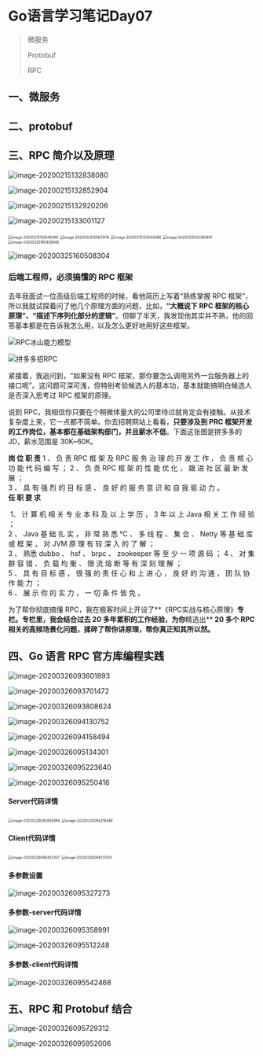 





# Go语言学习笔记Day07

> 微服务
>
> Protobuf
>
> RPC



## 一、微服务

## 二、protobuf

## 三、RPC 简介以及原理



![image-20200215132838080](2020-03-25-Go语言学习笔记Day07-微服务、ProtoBuf和RPC/0082zybpgy1gbx0u7h8yxj31cu0sk4qp.jpg)



![image-20200215132852904](2020-03-25-Go语言学习笔记Day07-微服务、ProtoBuf和RPC/0082zybpgy1gbx0ugslvpj31220p248o.jpg)



![image-20200215132920206](2020-03-25-Go语言学习笔记Day07-微服务、ProtoBuf和RPC/image-20200215132920206.png)



![image-20200215133001127](2020-03-25-Go语言学习笔记Day07-微服务、ProtoBuf和RPC/0082zybpgy1gbx0vdqvauj30sa0feqao.jpg)

<img src="2020-03-25-Go语言学习笔记Day07-微服务、ProtoBuf和RPC/image-20200215132648369.png" alt="image-20200215132648369" style="zoom:50%;" />



<img src="2020-03-25-Go%E8%AF%AD%E8%A8%80%E5%AD%A6%E4%B9%A0%E7%AC%94%E8%AE%B0Day07-%E5%BE%AE%E6%9C%8D%E5%8A%A1%E3%80%81ProtoBuf%E5%92%8CRPC/image-20200325155631519.png" alt="image-20200325155631519" style="zoom:50%;" />

<img src="2020-03-25-Go语言学习笔记Day07-微服务、ProtoBuf和RPC/0082zybpgy1gbx0w5hdnfj31dk0lch27-20200325160058936.jpg" alt="image-20200215133042088" style="zoom:50%;" />

<img src="2020-03-25-Go语言学习笔记Day07-微服务、ProtoBuf和RPC/0082zybpgy1gbx0yj2wirj31950u0drx.jpg" alt="image-20200215133300801" style="zoom:50%;" />

<img src="2020-03-25-Go语言学习笔记Day07-微服务、ProtoBuf和RPC/image-20200325160426940.png" alt="image-20200325160426940" style="zoom:50%;" />

![image-20200325160508304](2020-03-25-Go语言学习笔记Day07-微服务、ProtoBuf和RPC/image-20200325160508304.png)







### 后端工程师，必须搞懂的 RPC 框架

去年我面试一位高级后端工程师的时候，看他简历上写着“熟练掌握 RPC 框架”，所以我就试探着问了他几个原理方面的问题，比如，**“大概说下 RPC 框架的核心原理”、“描述下序列化部分的逻辑”**。但聊了半天，我发现他其实并不熟，他的回答基本都是在告诉我怎么用，以及怎么更好地用好这些框架。

![RPC冰山能力模型](2020-03-25-Go语言学习笔记Day07-微服务、ProtoBuf和RPC/RPC冰山能力模型.jpg)

![拼多多招RPC](2020-03-25-Go语言学习笔记Day07-微服务、ProtoBuf和RPC/拼多多招RPC.jpg)

紧接着，我追问到，“如果没有 RPC 框架，那你要怎么调用另外一台服务器上的接口呢”。这问题可深可浅，但特别考验候选人的基本功，基本就能搞明白候选人是否深入思考过 RPC 框架的原理。

 

说到 RPC，我相信你只要在个稍微体量大的公司里待过就肯定会有接触。从技术复杂度上来，它一点都不简单。你去招聘网站上看看，**只要涉及到 PRC 框架开发的工作岗位，基本都在基础架构部门，并且薪水不低**。下面这张图是拼多多的 JD，薪水范围是 30K~60K。

**岗 位 职 责** 
	1 、 负 责 RPC 框 架 及 RPC 服 务 治 理 的 开 发 工 作 ， 负 责 核 心 功 能 代 码 编 写 ； 
	2 、 负 责 RPC 框 架 的 性 能 优 化 ， 跟 进 社 区 最 新 发 展 ；  
	3 、 具 有 强 烈 的 目 标 感 、 良 好 的 服 务 意 识 和 自 我 驱 动 力 。  
**任 职 要 求**  

​	1、 计 算 机 相 关 专 业 本 科 及 以 上 学 历 ， 3 年 以 上 Java 相 关 工 作 经 验 ；  
​	2 、 Java 基 础 扎 实 ， 非 常 熟 悉 ℃ 、 多 线 程 、 集 合 、 Netty 等 基 础 库 或 框 架 ， 对 JVM 原 理 有 较 深 入 的 了 解 ；  
3 、 熟悉 dubbo 、 hsf 、 brpc 、 zookeeper 等 至 少 一 项 源 码 ； 
4 、 对 集 群 容 错 、 负 载 均 衡 、 限 流 熔 断 等 有 深 刻 理 解 ；  
5 、 具 有 目 标 感 ， 很 强 的 责 任 心 和 上 进 心 ， 良 好 的 沟 通 ， 团 队 协 作 能 力 ；  
6 、 展 示 你 的 实 力 ， 一 切 条 件 皆 免 。 

为了帮你彻底搞懂 RPC，我在极客时间上开设了**《RPC实战与核心原理》**专栏。专栏里，我会结合过去 20 多年累积的工作经验，为你**精选出** **20 多个 RPC 相关的高频场景化问题，揉碎了帮你讲原理，帮你真正知其所以然。**



## 四、Go 语言 RPC 官方库编程实践

![image-20200326093601893](2020-03-25-Go语言学习笔记Day07-微服务、ProtoBuf和RPC/image-20200326093601893.png)

![image-20200326093701472](2020-03-25-Go语言学习笔记Day07-微服务、ProtoBuf和RPC/image-20200326093701472.png)



![image-20200326093808624](2020-03-25-Go语言学习笔记Day07-微服务、ProtoBuf和RPC/image-20200326093808624.png)

![image-20200326094130752](2020-03-25-Go语言学习笔记Day07-微服务、ProtoBuf和RPC/image-20200326094130752.png)



![image-20200326094158494](2020-03-25-Go语言学习笔记Day07-微服务、ProtoBuf和RPC/image-20200326094158494.png)

![image-20200326095134301](2020-03-25-Go语言学习笔记Day07-微服务、ProtoBuf和RPC/image-20200326095134301.png)



![image-20200326095223640](2020-03-25-Go语言学习笔记Day07-微服务、ProtoBuf和RPC/image-20200326095223640.png)



![image-20200326095250416](2020-03-25-Go语言学习笔记Day07-微服务、ProtoBuf和RPC/image-20200326095250416.png)





#### Server代码详情

<img src="2020-03-25-Go语言学习笔记Day07-微服务、ProtoBuf和RPC/image-20200326093845894.png" alt="image-20200326093845894" style="zoom:50%;" />

<img src="2020-03-25-Go语言学习笔记Day07-微服务、ProtoBuf和RPC/image-20200326094216488.png" alt="image-20200326094216488" style="zoom:50%;" />



#### Client代码详情



<img src="2020-03-25-Go语言学习笔记Day07-微服务、ProtoBuf和RPC/image-20200326094453307.png" alt="image-20200326094453307" style="zoom:50%;" />

<img src="2020-03-25-Go语言学习笔记Day07-微服务、ProtoBuf和RPC/image-20200326094517474.png" alt="image-20200326094517474" style="zoom:50%;" />





#### 多参数设置

![image-20200326095327273](2020-03-25-Go语言学习笔记Day07-微服务、ProtoBuf和RPC/image-20200326095327273.png)



#### 多参数-server代码详情

![image-20200326095358991](2020-03-25-Go语言学习笔记Day07-微服务、ProtoBuf和RPC/image-20200326095358991.png)

![image-20200326095512248](2020-03-25-Go语言学习笔记Day07-微服务、ProtoBuf和RPC/image-20200326095512248.png)



#### 多参数-client代码详情



![image-20200326095542468](2020-03-25-Go语言学习笔记Day07-微服务、ProtoBuf和RPC/image-20200326095542468.png)





## 五、RPC 和 Protobuf 结合



![image-20200326095729312](2020-03-25-Go语言学习笔记Day07-微服务、ProtoBuf和RPC/image-20200326095729312.png)



![image-20200326095952006](2020-03-25-Go语言学习笔记Day07-微服务、ProtoBuf和RPC/image-20200326095952006.png)